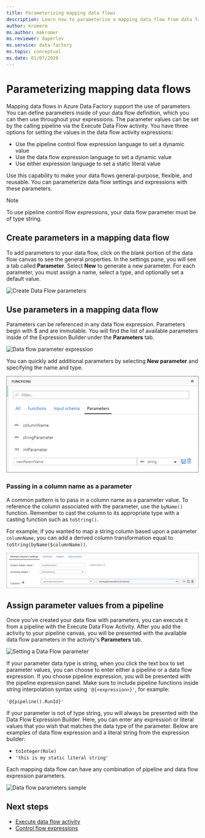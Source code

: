 ```yaml
---
title: Parameterizing mapping data flows
description: Learn how to parameterize a mapping data flow from data factory pipelines
author: kromerm
ms.author: makromer
ms.reviewer: daperlov
ms.service: data-factory
ms.topic: conceptual
ms.date: 01/07/2020
---
```


# Parameterizing mapping data flows

Mapping data flows in Azure Data Factory support the use of parameters. You can define parameters inside of your data flow definition, which you can then use throughout your expressions. The parameter values can be set by the calling pipeline via the Execute Data Flow activity. You have three options for setting the values in the data flow activity expressions:

* Use the pipeline control flow expression language to set a dynamic value
* Use the data flow expression language to set a dynamic value
* Use either expression language to set a static literal value

Use this capability to make your data flows general-purpose, flexible, and reusable. You can parameterize data flow settings and expressions with these parameters.

> [!NOTE]
> To use pipeline control flow expressions, your data flow parameter must be of type string.

## Create parameters in a mapping data flow

To add parameters to your data flow, click on the blank portion of the data flow canvas to see the general properties. In the settings pane, you will see a tab called **Parameter**. Select **New** to generate a new parameter. For each parameter, you must assign a name, select a type, and optionally set a default value.

![Create Data Flow parameters](media/data-flow/create-params.png "Create Data Flow parameters")

## Use parameters in a mapping data flow 

Parameters can be referenced in any data flow expression. Parameters begin with $ and are immutable. You will find the list of available parameters inside of the Expression Builder under the **Parameters** tab.

![Data flow parameter expression](media/data-flow/parameter-expression.png "Data flow parameter expression")

You can quickly add additional parameters by selecting **New parameter** and specifying the name and type.

![Data flow parameter expression](media/data-flow/new-parameter-expression.png "Data flow parameter expression")

### Passing in a column name as a parameter

A common pattern is to pass in a column name as a parameter value. To reference the column associated with the parameter, use the `byName()` function. Remember to cast the column to its appropriate type with a casting function such as `toString()`.

For example, if you wanted to map a string column based upon a parameter `columnName`, you can add a derived column transformation equal to `toString(byName($columnName))`.

![Passing in a column name as a parameter](media/data-flow/parameterize-column-name.png "Passing in a column name as a paramete")

## Assign parameter values from a pipeline

Once you've created your data flow with parameters, you can execute it from a pipeline with the Execute Data Flow Activity. After you add the activity to your pipeline canvas, you will be presented with the available data flow parameters in the activity's **Parameters** tab.

![Setting a Data Flow parameter](media/data-flow/parameter-assign.png "Setting a Data Flow parameter")

If your parameter data type is string, when you click the text box to set parameter values, you can choose to enter either a pipeline or a data flow expression. If you choose pipeline expression, you will be presented with the pipeline expression panel. Make sure to include pipeline functions inside string interpolation syntax using `'@{<expression>}'`, for example:

```'@{pipeline().RunId}'```

If your parameter is not of type string, you will always be presented with the Data Flow Expression Builder. Here, you can enter any expression or literal values that you wish that matches the data type of the parameter. Below are examples of data flow expression and a literal string from the expression builder:

* ```toInteger(Role)```
* ```'this is my static literal string'```

Each mapping data flow can have any combination of pipeline and data flow expression parameters. 

![Data flow parameters sample](media/data-flow/parameter-example.png "Data flow parameters sample")



## Next steps
* [Execute data flow activity](control-flow-execute-data-flow-activity.md)
* [Control flow expressions](control-flow-expression-language-functions.md)
